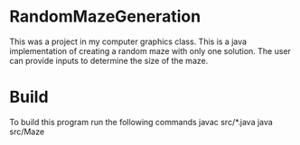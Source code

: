 # RandomMazeGeneration
This was a project in my computer graphics class.
This is a java implementation of creating a random maze with only one solution.
The user can provide inputs to determine the size of the maze.
# Build
To build this program run the following commands
javac src/*.java
java src/Maze
